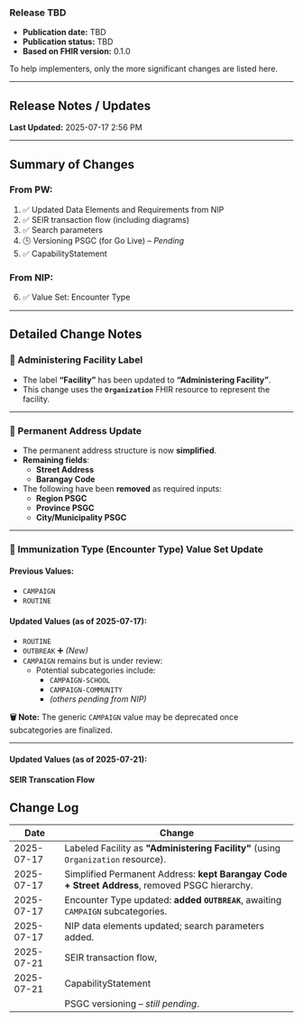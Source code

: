 ### Release TBD
- **Publication date:** TBD  
- **Publication status:** TBD  
- **Based on FHIR version:** 0.1.0  

To help implementers, only the more significant changes are listed here.

---

## Release Notes / Updates

**Last Updated:** 2025-07-17 2:56 PM

---

## Summary of Changes

### From PW:
1. ✅ Updated Data Elements and Requirements from NIP  
2. ✅ SEIR transaction flow (including diagrams)  
3. ✅ Search parameters  
4. 🕒 Versioning PSGC (for Go Live) – *Pending*  
5. ✅ CapabilityStatement 

### From NIP:
6. ✅ Value Set: Encounter Type

---

## Detailed Change Notes

### 🏥 Administering Facility Label
- The label **“Facility”** has been updated to **“Administering Facility”**.
- This change uses the **`Organization`** FHIR resource to represent the facility.

---

### 🏡 Permanent Address Update
- The permanent address structure is now **simplified**.
- **Remaining fields**:
  - **Street Address**
  - **Barangay Code**
- The following have been **removed** as required inputs:
  - **Region PSGC**
  - **Province PSGC**
  - **City/Municipality PSGC**

---

### 💉 Immunization Type (Encounter Type) Value Set Update

#### Previous Values:
- `CAMPAIGN`
- `ROUTINE`

#### Updated Values (as of 2025-07-17):
- `ROUTINE`
- `OUTBREAK` ➕ *(New)*
- `CAMPAIGN` remains but is under review:
  - Potential subcategories include:
    - `CAMPAIGN-SCHOOL`
    - `CAMPAIGN-COMMUNITY`
    - *(others pending from NIP)*

**🗑️ Note:** The generic `CAMPAIGN` value may be deprecated once subcategories are finalized.

---

#### Updated Values (as of 2025-07-21):

**SEIR Transcation Flow**

<!-- ![Communication Flow between EMR and SEIR FHIR System](../images/emr-seir-flow.png) -->

## Change Log

| Date       | Change                                                                                       
|------------|-----------------------------------------------------------------------------------------------|
| 2025-07-17 | Labeled Facility as **"Administering Facility"** (using `Organization` resource).             |
| 2025-07-17 | Simplified Permanent Address: **kept Barangay Code + Street Address**, removed PSGC hierarchy.|
| 2025-07-17 | Encounter Type updated: **added `OUTBREAK`**, awaiting `CAMPAIGN` subcategories.              |
| 2025-07-17 | NIP data elements updated; search parameters added.                                           |
| 2025-07-21 | SEIR transaction flow,                                                                        |
| 2025-07-21 | CapabilityStatement                                                                           |
|            | PSGC versioning – *still pending*.                                                            |
